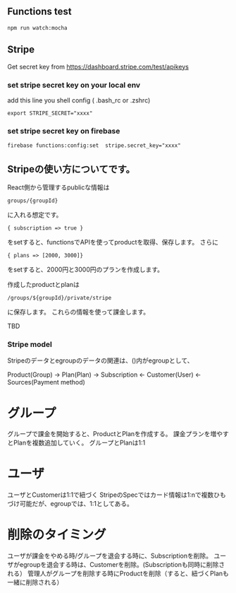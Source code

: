 
## Functions test

```
npm run watch:mocha
```

## Stripe

Get secret key from https://dashboard.stripe.com/test/apikeys

### set stripe secret key on your local env

add this line you shell config ( .bash_rc or .zshrc)

```
export STRIPE_SECRET="xxxx"
```

### set stripe secret key on firebase

```
firebase functions:config:set  stripe.secret_key="xxxx"
```



## Stripeの使い方についてです。

React側から管理するpublicな情報は

```
groups/{groupId}
```

に入れる想定です。
```
{ subscription => true }
```

をsetすると、functionsでAPIを使ってproductを取得、保存します。
さらに
```
{ plans => [2000, 3000]}
```
をsetすると、2000円と3000円のプランを作成します。

作成したproductとplanは
```
/groups/${groupId}/private/stripe
```
に保存します。
これらの情報を使って課金します。

TBD


### Stripe model

Stripeのデータとegroupのデータの関連は、()内がegroupとして、

Product(Group) -> Plan(Plan)  -> Subscription <- Customer(User) <- Sources(Payment method)


# グループ
グループで課金を開始すると、ProductとPlanを作成する。
課金プランを増やすとPlanを複数追加していく。
グループとPlanは1:1

# ユーザ
ユーザとCustomerは1:1で紐づく
StripeのSpecではカード情報は1:nで複数ひもづけ可能だが、egroupでは、1:1としてある。

# 削除のタイミング

ユーザが課金をやめる時/グループを退会する時に、Subscriptionを削除。
ユーザがegroupを退会する時は、Customerを削除。(Subscriptionも同時に削除される）
管理人がグループを削除する時にProductを削除（すると、紐づくPlanも一緒に削除される）

